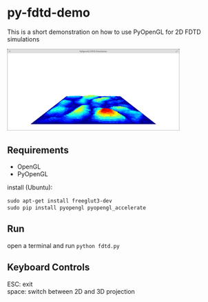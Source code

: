 # py-fdtd-demo
This is a short demonstration on how to use PyOpenGL for 2D FDTD simulations

<img src="screenshot.png" alt="" width="400">

## Requirements
+ OpenGL
+ PyOpenGL

install (Ubuntu): 
```
sudo apt-get install freeglut3-dev
sudo pip install pyopengl pyopengl_accelerate
```

## Run
open a terminal and run
`python fdtd.py`

## Keyboard Controls
ESC: exit  
space: switch between 2D and 3D projection  

